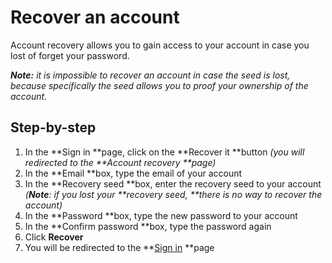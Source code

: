 
# Recover an account

Account recovery allows you to gain access to your account in case you lost of forget your password. 

_**Note:** it is impossible to recover an account in case the seed is lost, because specifically the seed allows you to proof your ownership of the account._


## Step-by-step



1.  In the **Sign in **page, click on the **Recover it **button _(you will redirected to the **Account recovery **page)_
1.  In the **Email **box, type the email of your account
1.  In the **Recovery seed **box, enter the recovery seed to your account _(**Note**: if you lost your **recovery seed, **there is no way to recover the account)_
1.  In the **Password **box, type the new password to your account
1.  In the **Confirm password **box, type the password again
1.  Click **Recover**
1.  You will be redirected to the **[Sign in](../user-account/sign-in-out.html) **page
